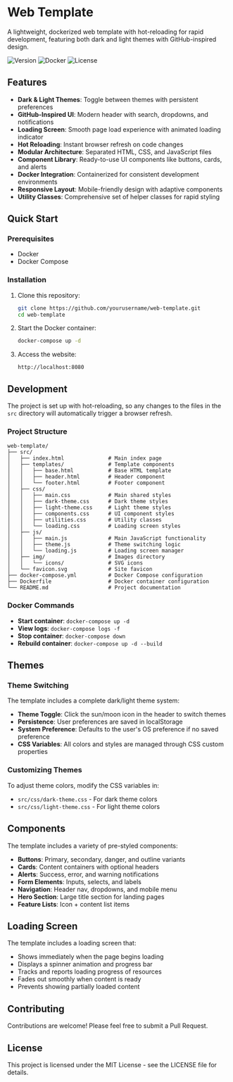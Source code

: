 # Web Template

A lightweight, dockerized web template with hot-reloading for rapid development, featuring both dark and light themes with GitHub-inspired design.

![Version](https://img.shields.io/badge/version-1.0.0-blue.svg)
![Docker](https://img.shields.io/badge/docker-compatible-green.svg)
![License](https://img.shields.io/badge/license-MIT-brightgreen.svg)

## Features

- **Dark & Light Themes**: Toggle between themes with persistent preferences
- **GitHub-Inspired UI**: Modern header with search, dropdowns, and notifications
- **Loading Screen**: Smooth page load experience with animated loading indicator
- **Hot Reloading**: Instant browser refresh on code changes
- **Modular Architecture**: Separated HTML, CSS, and JavaScript files
- **Component Library**: Ready-to-use UI components like buttons, cards, and alerts
- **Docker Integration**: Containerized for consistent development environments
- **Responsive Layout**: Mobile-friendly design with adaptive components
- **Utility Classes**: Comprehensive set of helper classes for rapid styling

## Quick Start

### Prerequisites

- Docker
- Docker Compose

### Installation

1. Clone this repository:
   ```bash
   git clone https://github.com/yourusername/web-template.git
   cd web-template
   ```

2. Start the Docker container:
   ```bash
   docker-compose up -d
   ```

3. Access the website:
   ```
   http://localhost:8080
   ```

## Development

The project is set up with hot-reloading, so any changes to the files in the `src` directory will automatically trigger a browser refresh.

### Project Structure

```
web-template/
├── src/
│   ├── index.html              # Main index page
│   ├── templates/              # Template components
│   │   ├── base.html           # Base HTML template
│   │   ├── header.html         # Header component
│   │   └── footer.html         # Footer component
│   ├── css/
│   │   ├── main.css            # Main shared styles
│   │   ├── dark-theme.css      # Dark theme styles
│   │   ├── light-theme.css     # Light theme styles
│   │   ├── components.css      # UI component styles
│   │   ├── utilities.css       # Utility classes
│   │   └── loading.css         # Loading screen styles
│   ├── js/
│   │   ├── main.js             # Main JavaScript functionality
│   │   ├── theme.js            # Theme switching logic
│   │   └── loading.js          # Loading screen manager
│   ├── img/                    # Images directory
│   │   └── icons/              # SVG icons
│   └── favicon.svg             # Site favicon
├── docker-compose.yml          # Docker Compose configuration
├── Dockerfile                  # Docker container configuration
└── README.md                   # Project documentation
```

### Docker Commands

- **Start container**: `docker-compose up -d`
- **View logs**: `docker-compose logs -f`
- **Stop container**: `docker-compose down`
- **Rebuild container**: `docker-compose up -d --build`

## Themes

### Theme Switching

The template includes a complete dark/light theme system:

- **Theme Toggle**: Click the sun/moon icon in the header to switch themes
- **Persistence**: User preferences are saved in localStorage
- **System Preference**: Defaults to the user's OS preference if no saved preference
- **CSS Variables**: All colors and styles are managed through CSS custom properties

### Customizing Themes

To adjust theme colors, modify the CSS variables in:
- `src/css/dark-theme.css` - For dark theme colors
- `src/css/light-theme.css` - For light theme colors

## Components

The template includes a variety of pre-styled components:

- **Buttons**: Primary, secondary, danger, and outline variants
- **Cards**: Content containers with optional headers
- **Alerts**: Success, error, and warning notifications
- **Form Elements**: Inputs, selects, and labels
- **Navigation**: Header nav, dropdowns, and mobile menu
- **Hero Section**: Large title section for landing pages
- **Feature Lists**: Icon + content list items

## Loading Screen

The template includes a loading screen that:

- Shows immediately when the page begins loading
- Displays a spinner animation and progress bar
- Tracks and reports loading progress of resources
- Fades out smoothly when content is ready
- Prevents showing partially loaded content

## Contributing

Contributions are welcome! Please feel free to submit a Pull Request.

## License

This project is licensed under the MIT License - see the LICENSE file for details.
